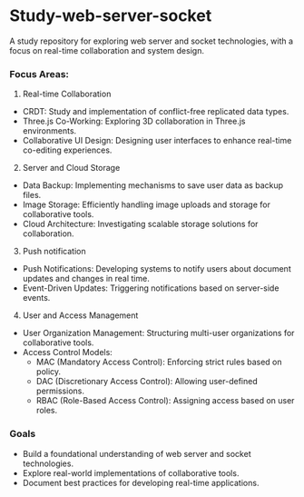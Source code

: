 # Study-web-server-socket

A study repository for exploring web server and socket technologies, with a focus on real-time collaboration and system design.

### Focus Areas:
1. Real-time Collaboration
- CRDT: Study and implementation of conflict-free replicated data types.
- Three.js Co-Working: Exploring 3D collaboration in Three.js environments.
- Collaborative UI Design: Designing user interfaces to enhance real-time co-editing experiences.

2. Server and Cloud Storage
- Data Backup: Implementing mechanisms to save user data as backup files.
- Image Storage: Efficiently handling image uploads and storage for collaborative tools.
- Cloud Architecture: Investigating scalable storage solutions for collaboration.

3. Push notification
- Push Notifications: Developing systems to notify users about document updates and changes in real time.
- Event-Driven Updates: Triggering notifications based on server-side events.

4. User and Access Management
- User Organization Management: Structuring multi-user organizations for collaborative tools.
- Access Control Models:
  - MAC (Mandatory Access Control): Enforcing strict rules based on policy.
  - DAC (Discretionary Access Control): Allowing user-defined permissions.
  - RBAC (Role-Based Access Control): Assigning access based on user roles.

### Goals
- Build a foundational understanding of web server and socket technologies.
- Explore real-world implementations of collaborative tools.
- Document best practices for developing real-time applications.